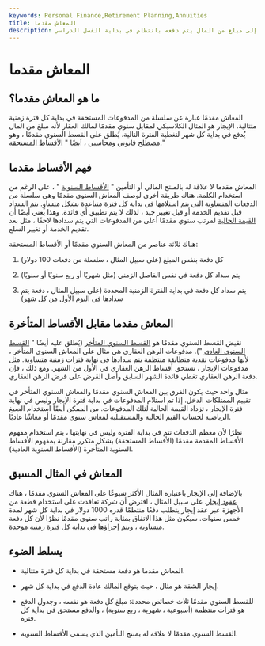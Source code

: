 ```yaml
---
keywords: Personal Finance,Retirement Planning,Annuities
title: المعاش مقدما
description: المعاش مقدما يشير إلى مبلغ من المال يتم دفعه بانتظام في بداية الفصل الدراسي.
---
```


# المعاش مقدما
## ما هو المعاش مقدما؟

المعاش مقدمًا عبارة عن سلسلة من المدفوعات المستحقة في بداية كل فترة زمنية متتالية. الإيجار هو المثال الكلاسيكي لمقابل سنوي مقدمًا لمالك العقار لأنه مبلغ من المال يُدفع في بداية كل شهر لتغطية الفترة التالية. يُطلق على القسط السنوي مقدمًا ، وهو مصطلح قانوني ومحاسبي ، أيضًا " [الأقساط المستحقة](/annuitydue)."

## فهم الأقساط مقدما

المعاش مقدما لا علاقة له بالمنتج المالي أو التأمين " [الأقساط السنوية](/annuity) " ، على الرغم من استخدام الكلمة. هناك طريقة أخرى لوصف المعاش السنوي مقدمًا وهي سلسلة من الدفعات المتساوية التي يتم استلامها في بداية كل فترة متباعدة بشكل متساوٍ. يتم السداد قبل تقديم الخدمة أو قبل تغيير جيد ، لذلك لا يتم تطبيق أي فائدة. وهذا يعني أيضًا أن [القيمة الحالية](/presentvalue) لمرتب سنوي مقدمًا أعلى من المدفوعات التي يتم سدادها لاحقًا ، مثل بعد تقديم الخدمة أو تغيير السلع.

هناك ثلاثة عناصر من المعاش السنوي مقدمًا أو الأقساط المستحقة:

1. كل دفعة بنفس المبلغ (على سبيل المثال ، سلسلة من دفعات 100 دولار)

1. يتم سداد كل دفعة في نفس الفاصل الزمني (مثل شهريًا أو ربع سنويًا أو سنويًا)

1. يتم سداد كل دفعة في بداية الفترة الزمنية المحددة (على سبيل المثال ، دفعة يتم سدادها في اليوم الأول من كل شهر)

## المعاش مقدما مقابل الأقساط المتأخرة

نقيض القسط السنوي مقدمًا هو [القسط السنوي المتأخر](/annuity-in-arrears) (يُطلق عليه أيضًا " [القسط السنوي العادي](/ordinaryannuity) "). مدفوعات الرهن العقاري هي مثال على المعاش السنوي المتأخر ، لأنها مدفوعات نقدية متطابقة منتظمة يتم سدادها في نهاية فترات زمنية متساوية. مثل مدفوعات الإيجار ، تستحق أقساط الرهن العقاري في الأول من الشهر. ومع ذلك ، فإن دفعة الرهن العقاري تغطي فائدة الشهر السابق وأصل القرض على قرض الرهن العقاري.

مثال واحد حيث يكون الفرق بين المعاش السنوي مقدمًا والمعاش السنوي المتأخر في تقييم الممتلكات الدخل. إذا تم استلام المدفوعات في بداية فترة الإيجار وليس في نهاية فترة الإيجار ، تزداد القيمة الحالية لتلك المدفوعات. من الممكن أيضًا استخدام الصيغ الرياضية لحساب القيم الحالية والمستقبلية لمعاش سنوي مقدمًا أو معاشًا عاديًا.

نظرًا لأن معظم الدفعات تتم في بداية الفترة وليس في نهايتها ، يتم استخدام مفهوم الأقساط المقدمة مقدمًا (الأقساط المستحقة) بشكل متكرر مقارنة بمفهوم الأقساط السنوية المتأخرة (الأقساط السنوية العادية).

## المعاش في المثال المسبق

بالإضافة إلى الإيجار باعتباره المثال الأكثر شيوعًا على المعاش السنوي مقدمًا ، هناك [عقود إيجار](/lease). على سبيل المثال ، افترض أن شركة تعاقدت على استخدام قطعة من الأجهزة عبر عقد إيجار يتطلب دفعًا منتظمًا قدره 1000 دولار في بداية كل شهر لمدة خمس سنوات. سيكون مثل هذا الاتفاق بمثابة راتب سنوي مقدمًا نظرًا لأن كل دفعة متساوية ، ويتم إجراؤها في بداية كل فترة زمنية موحدة.

## يسلط الضوء

- المعاش مقدما هو دفعة مستحقة في بداية كل فترة متتالية.

- إيجار الشقة هو مثال ، حيث يتوقع المالك عادة الدفع في بداية كل شهر.

- للقسط السنوي مقدمًا ثلاث خصائص محددة: مبلغ كل دفعة هو نفسه ، وجدول الدفع هو فترات منتظمة (أسبوعية ، شهرية ، ربع سنوية) ، والدفع مستحق في بداية كل فترة.

- القسط السنوي مقدمًا لا علاقة له بمنتج التأمين الذي يسمى الأقساط السنوية.

